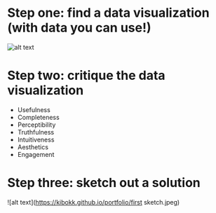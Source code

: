 # Step one: find a data visualization (with data you can use!)
![alt text](https://www.kff.org/wp-content/uploads/2021/11/monitor_2_nov8.png)

# Step two: critique the data visualization
- Usefulness 
- Completeness
- Perceptibility
- Truthfulness
- Intuitiveness
- Aesthetics
- Engagement

# Step three: sketch out a solution
![alt text](https://kibokk.github.io/portfolio/first sketch.jpeg)

